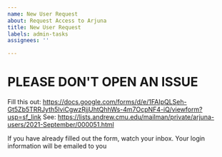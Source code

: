 ```yaml
---
name: New User Request
about: Request Access to Arjuna
title: New User Request
labels: admin-tasks
assignees: ''

---
```


# PLEASE DON'T OPEN AN ISSUE

Fill this out: https://docs.google.com/forms/d/e/1FAIpQLSeh-Gt5Zb5TRRJyth5lviCgwzRjjUhtQhhWs-4m7OcpNF4-iQ/viewform?usp=sf_link
See: https://lists.andrew.cmu.edu/mailman/private/arjuna-users/2021-September/000051.html

If you have already filled out the form, watch your inbox. Your login information will be emailed to you
